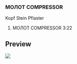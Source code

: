 ### MOЛOT COMPRESSOR

Kopf Stein Pflaster

1. MOЛOT COMPRESSOR 3:22


## Preview

![](https://raw.githubusercontent.com/SYNHMN/MOLOT/main/preview/Preview-1.png?token=GHSAT0AAAAAAB7T4PIZFBS3Y4M3I5GCYL2AZAFMISQ)
